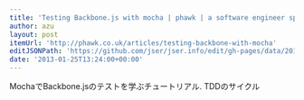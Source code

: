 ```yaml
---
title: 'Testing Backbone.js with mocha | phawk | a software engineer specialising in javascript, ruby, php and ios development'
author: azu
layout: post
itemUrl: 'http://phawk.co.uk/articles/testing-backbone-with-mocha'
editJSONPath: 'https://github.com/jser/jser.info/edit/gh-pages/data/2013/01/index.json'
date: '2013-01-25T13:24:00+00:00'
---
```

MochaでBackbone.jsのテストを学ぶチュートリアル. TDDのサイクル
